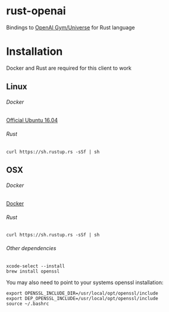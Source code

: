 # rust-openai
Bindings to [OpenAI Gym/Universe](https://github.com/openai/universe) for Rust language

# Installation

Docker and Rust are required for this client to work

## Linux

###### Docker

[Official Ubuntu 16.04](https://www.digitalocean.com/community/tutorials/how-to-install-and-use-docker-on-ubuntu-16-04)

###### Rust

    curl https://sh.rustup.rs -sSf | sh

##  OSX

###### Docker

[Docker](https://docs.docker.com/docker-for-mac/)

###### Rust

    curl https://sh.rustup.rs -sSf | sh

###### Other dependencies

    xcode-select --install
    brew install openssl

You may also need to point to your systems openssl installation:

    export OPENSSL_INCLUDE_DIR=/usr/local/opt/openssl/include
    export DEP_OPENSSL_INCLUDE=/usr/local/opt/openssl/include
    source ~/.bashrc
